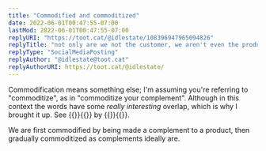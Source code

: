 ```yaml
---
title: "Commodified and commoditized"
date: 2022-06-01T00:47:55-07:00
lastMod: 2022-06-01T00:47:55-07:00
replyURI: "https://toot.cat/@idlestate/108396947965094826"
replyTitle: "not only are we not the customer, we aren't even the product: We're the commodified complement of the product"
replyType: "SocialMediaPosting"
replyAuthor: "@idlestate@toot.cat"
replyAuthorURI: https://toot.cat/@idlestate/
---
```


Commodification means something else; I'm assuming you're referring to "commoditize", as in "commoditize your complement". Although in this context the words have some _really interesting_ overlap, which is why I brought it up. See {{<mention-work itemprop="citation" role="doc-credit" itemtype="BlogPosting">}}{{<cited-work url="https://rushkoff.com/commodified-vs-commoditized/" name="Commodified vs. Commoditized">}} by {{<indieweb-person first-name="Douglas" last-name="Rushkoff" url="https://rushkoff.com" itemprop="author">}}{{</mention-work>}}.

We are first commodified by being made a complement to a product, then gradually commoditized as complements ideally are.

